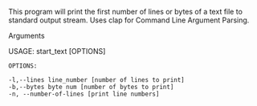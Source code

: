 This program will print the first number of lines or bytes of a text file to standard output stream.
Uses clap for Command Line Argument Parsing.

Arguments

USAGE:
    start_text [OPTIONS] <FILE>

	OPTIONS:

	-l,--lines line_number [number of lines to print]
	-b,--bytes byte num [number of bytes to print]
	-n, --number-of-lines [print line numbers]


